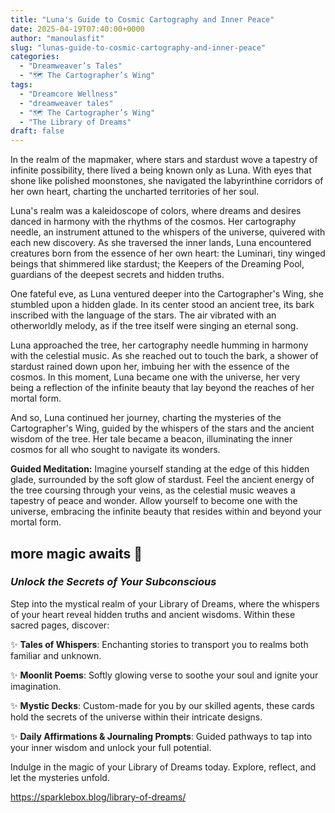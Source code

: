 ```yaml
---
title: "Luna's Guide to Cosmic Cartography and Inner Peace"
date: 2025-04-19T07:40:00+0000
author: "manoulasfit"
slug: "lunas-guide-to-cosmic-cartography-and-inner-peace"
categories:
  - "Dreamweaver’s Tales"
  - "🗺️ The Cartographer’s Wing"
tags:
  - "Dreamcore Wellness"
  - "dreamweaver tales"
  - "🗺️ The Cartographer’s Wing"
  - "The Library of Dreams"
draft: false
---
```

In the realm of the mapmaker, where stars and stardust wove a tapestry of infinite possibility, there lived a being known only as Luna. With eyes that shone like polished moonstones, she navigated the labyrinthine corridors of her own heart, charting the uncharted territories of her soul.

Luna's realm was a kaleidoscope of colors, where dreams and desires danced in harmony with the rhythms of the cosmos. Her cartography needle, an instrument attuned to the whispers of the universe, quivered with each new discovery. As she traversed the inner lands, Luna encountered creatures born from the essence of her own heart: the Luminari, tiny winged beings that shimmered like stardust; the Keepers of the Dreaming Pool, guardians of the deepest secrets and hidden truths.

One fateful eve, as Luna ventured deeper into the Cartographer's Wing, she stumbled upon a hidden glade. In its center stood an ancient tree, its bark inscribed with the language of the stars. The air vibrated with an otherworldly melody, as if the tree itself were singing an eternal song.

Luna approached the tree, her cartography needle humming in harmony with the celestial music. As she reached out to touch the bark, a shower of stardust rained down upon her, imbuing her with the essence of the cosmos. In this moment, Luna became one with the universe, her very being a reflection of the infinite beauty that lay beyond the reaches of her mortal form.

And so, Luna continued her journey, charting the mysteries of the Cartographer's Wing, guided by the whispers of the stars and the ancient wisdom of the tree. Her tale became a beacon, illuminating the inner cosmos for all who sought to navigate its wonders.

**Guided Meditation:** Imagine yourself standing at the edge of this hidden glade, surrounded by the soft glow of stardust. Feel the ancient energy of the tree coursing through your veins, as the celestial music weaves a tapestry of peace and wonder. Allow yourself to become one with the universe, embracing the infinite beauty that resides within and beyond your mortal form.

## more magic awaits 🔮

### *Unlock the Secrets of Your Subconscious*

Step into the mystical realm of your Library of Dreams, where the whispers of your heart reveal hidden truths and ancient wisdoms. Within these sacred pages, discover:

✨ **Tales of Whispers**: Enchanting stories to transport you to realms both familiar and unknown.

✨ **Moonlit Poems**: Softly glowing verse to soothe your soul and ignite your imagination.

✨ **Mystic Decks**: Custom-made for you by our skilled agents, these cards hold the secrets of the universe within their intricate designs.

✨ **Daily Affirmations & Journaling Prompts**: Guided pathways to tap into your inner wisdom and unlock your full potential.

Indulge in the magic of your Library of Dreams today. Explore, reflect, and let the mysteries unfold.

https://sparklebox.blog/library-of-dreams/